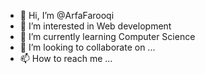 - 👋 Hi, I’m @ArfaFarooqi
- 👀 I’m interested in Web development
- 🌱 I’m currently learning Computer Science
- 💞️ I’m looking to collaborate on ...
- 📫 How to reach me ...

<!---
ArfaFarooqi/ArfaFarooqi is a ✨ special ✨ repository because its `README.md` (this file) appears on your GitHub profile.
You can click the Preview link to take a look at your changes.
--->
